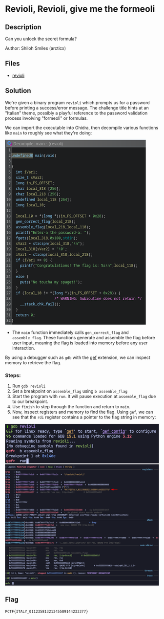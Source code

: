 # Revioli, Revioli, give me the formeoli

## Description

Can you unlock the secret formula?

Author: Shiloh Smiles (arcticx)

## Files

* [revioli](revioli)

## Solution

We're given a binary program `revioli` which prompts us for a password before printing a success/error message. The challenge title hints at an "Italian" theme, possibly a playful reference to the password validation process involving "formeoli" or formulas.

We can import the executable into Ghidra, then decompile various functions like `main` to roughly see what they're doing:

![ghidra](images/ghidra.png)

- The `main` function immediately calls `gen_correct_flag` and `assemble_flag`. These functions generate and assemble the flag before user input, meaning the flag is loaded into memory before any user interaction.

By using a debugger such as `gdb` with the [gef](https://github.com/hugsy/gef) extension, we can inspect memory to retrieve the flag.

### Steps:

1. Run `gdb revioli`
2. Set a breakpoint on `assemble_flag` using `b assemble_flag`
3. Start the program with `run`. It will pause execution at `assemble_flag` due to our breakpoint.
4. Use `finish` to step through the function and return to `main`.
5. Now, inspect registers and memory to find the flag. Using `gef`, we can see that the `rdi` register contains a pointer to the flag string in memory:

![ss1](images/ss1.png)
![ss2](images/ss2.png)

## Flag

`PCTF{ITALY_01123581321345589144233377}`
